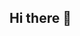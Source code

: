 ## Hi there 👋

<!--
**rvazquez89/rvazquez89** is a ✨ _special_ ✨ repository because its `README.md` (this file) appears on your GitHub profile.

Here are some ideas to get you started:

- 🔭 I’m currently working on my Bachelor's in Cloud Computing 
- 🌱 I’m currently learning how to code in my spare time
- 👯 I’m looking to collaborate on just anything tech really
- 🤔 I’m looking for help with landing a tech job
- 💬 Ask me about anything, I'm an open book!
- 📫 How to reach me: through here or email
- 😄 Pronouns: he/him
- ⚡ Fun fact: I'm a truck driver 
-->
